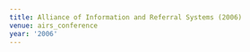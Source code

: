 ```yaml
---
title: Alliance of Information and Referral Systems (2006)
venue: airs_conference
year: '2006'
---
```

